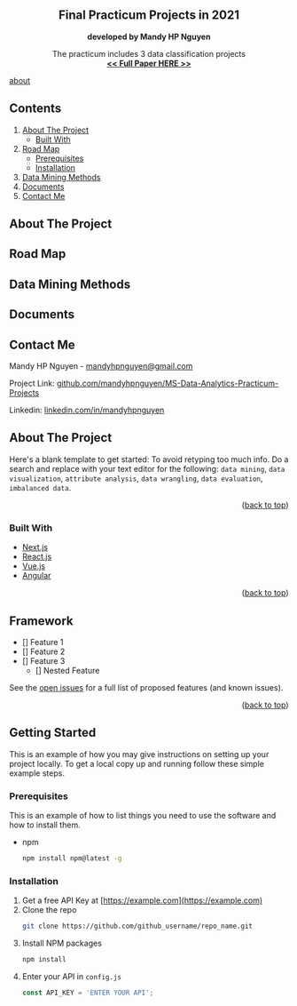 <!-- PROJECT HEADER -->

<br />
<div align="center">
  <head>
    <title>HTML Elements Reference</title>
  </head>
  <title>Master of Science in Data Analytics</title>
  <h2>Final Practicum Projects in 2021</h2>
  <p><strong>developed by Mandy HP Nguyen</strong></p>
  The practicum includes 3 data classification projects 
  <br />
  <a href="https://github.com/mandyhpnguyen/MS-Data-Analytics-Practicum-Projects/blob/main/Mandy-Nguyen_Practicum_Final-Document.pdf">
    <strong><< Full Paper HERE >></strong>
  </a>
</div>

[about](#about-the-project)


<!-- TABLE OF CONTENTS -->
<div>
  <h2>Contents</h2>
  <ol>
    <li>
      <a href="#about-the-project">About The Project</a>
      <ul>
        <li><a href="#built-with">Built With</a></li>
      </ul>
    </li>
    <li>
      <a href="#road-map">Road Map</a>
      <ul>
        <li><a href="#prerequisites">Prerequisites</a></li>
        <li><a href="#installation">Installation</a></li>
      </ul>
    </li>
    <li><a href="#data-mining-methods">Data Mining Methods</a></li>
    <li><a href="#documents">Documents</a></li>
    <li><a href="#contact-me">Contact Me</a></li>
  </ol>
</div>



<!-- ABOUT THE PROJECT -->

## About The Project

## Road Map

## Data Mining Methods

## Documents


<!-- CONTACT -->

## Contact Me

Mandy HP Nguyen - [mandyhpnguyen@gmail.com](mandyhpnguyen@gmail.com)

Project Link: [github.com/mandyhpnguyen/MS-Data-Analytics-Practicum-Projects](https://github.com/mandyhpnguyen/MS-Data-Analytics-Practicum-Projects)

Linkedin: [linkedin.com/in/mandyhpnguyen](https://www.linkedin.com/in/mandyhpnguyen)




## About The Project

Here's a blank template to get started: To avoid retyping too much info. Do a search and replace with your text editor for the following: `data mining`, `data visualization`, `attribute analysis`, `data wrangling`, `data evaluation`, `imbalanced data`.

<p align="right">(<a href="#top">back to top</a>)</p>


### Built With

* [Next.js](https://nextjs.org/)
* [React.js](https://reactjs.org/)
* [Vue.js](https://vuejs.org/)
* [Angular](https://angular.io/)

<p align="right">(<a href="#top">back to top</a>)</p>



<!-- FRAMEWORK -->
## Framework

- [] Feature 1
- [] Feature 2
- [] Feature 3
    - [] Nested Feature

See the [open issues](https://github.com/github_username/repo_name/issues) for a full list of proposed features (and known issues).

<p align="right">(<a href="#top">back to top</a>)</p>



<!-- GETTING STARTED -->
## Getting Started

This is an example of how you may give instructions on setting up your project locally.
To get a local copy up and running follow these simple example steps.

### Prerequisites

This is an example of how to list things you need to use the software and how to install them.
* npm
  ```sh
  npm install npm@latest -g
  ```

### Installation

1. Get a free API Key at [https://example.com](https://example.com)
2. Clone the repo
   ```sh
   git clone https://github.com/github_username/repo_name.git
   ```
3. Install NPM packages
   ```sh
   npm install
   ```
4. Enter your API in `config.js`
   ```js
   const API_KEY = 'ENTER YOUR API';
   ```
